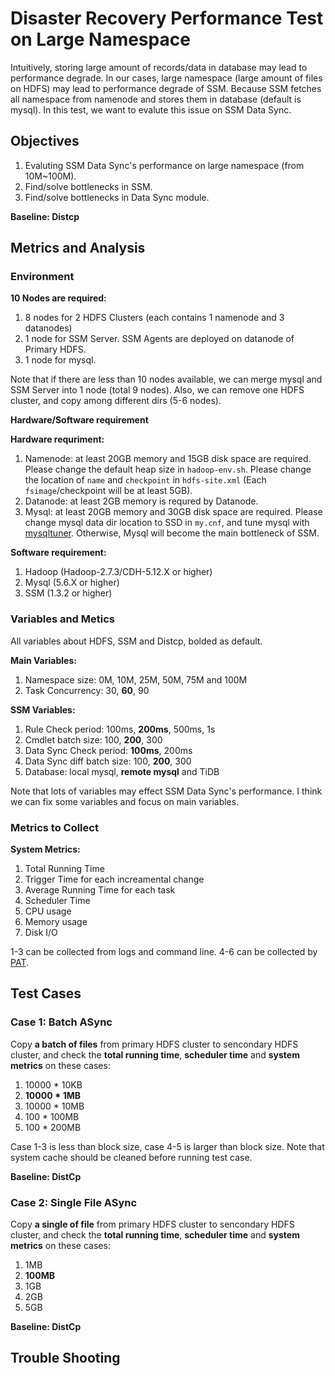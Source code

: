 # Disaster Recovery Performance Test on Large Namespace
Intuitively, storing large amount of records/data in database may lead to performance degrade. In our cases, large namespace (large amount of files on HDFS) may lead to performance degrade of SSM. Because SSM fetches all namespace from namenode and stores them in database (default is mysql). In this test, we want to evalute this issue on SSM Data Sync.

## Objectives
1. Evaluting SSM Data Sync's performance on large namespace (from 10M~100M).
2. Find/solve bottlenecks in SSM.
3. Find/solve bottlenecks in Data Sync module.

**Baseline: Distcp**

## Metrics and Analysis
### Environment
**10 Nodes are required:**

1. 8 nodes for 2 HDFS Clusters (each contains 1 namenode and 3 datanodes)
2. 1 node for SSM Server. SSM Agents are deployed on datanode of Primary HDFS.
3. 1 node for mysql.

Note that if there are less than 10 nodes available, we can merge mysql and SSM Server into 1 node (total 9 nodes). Also, we can remove one HDFS cluster, and copy among different dirs (5-6 nodes).

**Hardware/Software requirement**

**Hardware requriment:**

1. Namenode: at least 20GB memory and 15GB disk space are required. Please change the default heap size in `hadoop-env.sh`. Please change the location of `name` and `checkpoint` in `hdfs-site.xml` (Each `fsimage`/checkpoint will be at least 5GB).
2. Datanode: at least 2GB memory is requred by Datanode.
3. Mysql: at least 20GB memory and 30GB disk space are required. Please change mysql data dir location to SSD in `my.cnf`, and tune mysql with [mysqltuner](http://mysqltuner.pl/). Otherwise, Mysql will become the main bottleneck of SSM.

**Software requirement:**

1. Hadoop (Hadoop-2.7.3/CDH-5.12.X or higher)
2. Mysql (5.6.X or higher)
3. SSM (1.3.2 or higher)


### Variables and Metics
All variables about HDFS, SSM and Distcp, bolded as default.

**Main Variables:**

1. Namespace size: 0M, 10M, 25M, 50M, 75M and 100M
2. Task Concurrency: 30, **60**, 90

**SSM Variables:**

1. Rule Check period: 100ms, **200ms**, 500ms, 1s
2. Cmdlet batch size: 100, **200**, 300
3. Data Sync Check period: **100ms**, 200ms
4. Data Sync diff batch size: 100, **200**, 300
5. Database: local mysql, **remote mysql** and TiDB

Note that lots of variables may effect SSM Data Sync's performance. I think we can fix some variables and focus on main variables.

### Metrics to Collect
**System Metrics:**

1. Total Running Time
2. Trigger Time for each increamental change
3. Average Running Time for each task
4. Scheduler Time
5. CPU usage
6. Memory usage
7. Disk I/O

1-3 can be collected from logs and command line. 4-6 can be collected by [PAT](https://github.com/intel-hadoop/PAT).

## Test Cases

### Case 1: Batch ASync
Copy **a batch of files** from primary HDFS cluster to sencondary HDFS cluster, and check the **total running time**, **scheduler time** and **system metrics** on these cases:

1. 10000 * 10KB
2. **10000 * 1MB**
3. 10000 * 10MB
4. 100 * 100MB
5. 100 * 200MB

Case 1-3 is less than block size, case 4-5 is larger than block size. Note that system cache should be cleaned before running test case.

**Baseline: DistCp**

### Case 2: Single File ASync
Copy **a single of file** from primary HDFS cluster to sencondary HDFS cluster, and check the **total running time**, **scheduler time** and **system metrics** on these cases:

1. 1MB
2. **100MB**
3. 1GB
4. 2GB
5. 5GB


**Baseline: DistCp**


## Trouble Shooting
